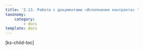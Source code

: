 ```yaml
---
title: '2.13. Работа с документами «Исполнение контракта» '
taxonomy:
    category:
        - docs
template: docs
---
```


[ks-child-toc]